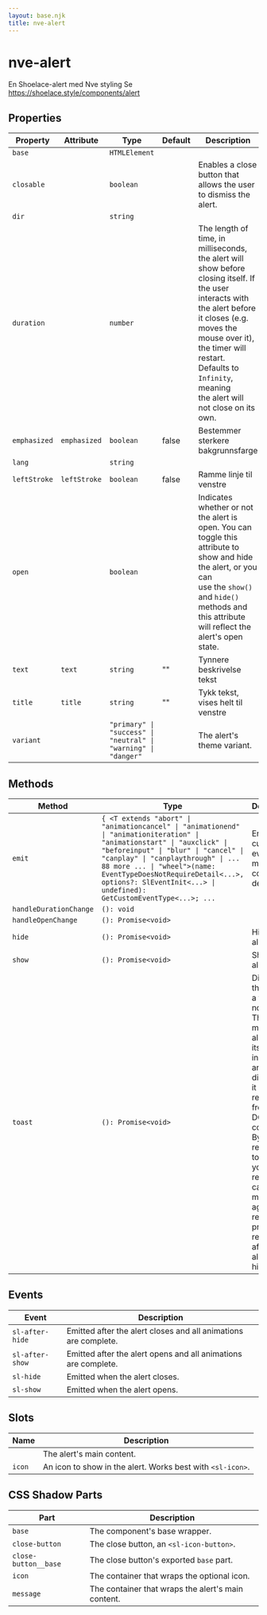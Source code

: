 ```yaml
---
layout: base.njk
title: nve-alert
---
```


# nve-alert

En Shoelace-alert med Nve styling
Se https://shoelace.style/components/alert

## Properties

| Property     | Attribute    | Type                                                           | Default | Description                                                                                                                                                                                                                                                                  |
| ------------ | ------------ | -------------------------------------------------------------- | ------- | ---------------------------------------------------------------------------------------------------------------------------------------------------------------------------------------------------------------------------------------------------------------------------- |
| `base`       |              | `HTMLElement`                                                  |         |                                                                                                                                                                                                                                                                              |
| `closable`   |              | `boolean`                                                      |         | Enables a close button that allows the user to dismiss the alert.                                                                                                                                                                                                            |
| `dir`        |              | `string`                                                       |         |                                                                                                                                                                                                                                                                              |
| `duration`   |              | `number`                                                       |         | The length of time, in milliseconds, the alert will show before closing itself. If the user interacts with<br />the alert before it closes (e.g. moves the mouse over it), the timer will restart. Defaults to `Infinity`, meaning<br />the alert will not close on its own. |
| `emphasized` | `emphasized` | `boolean`                                                      | false   | Bestemmer sterkere bakgrunnsfarge                                                                                                                                                                                                                                            |
| `lang`       |              | `string`                                                       |         |                                                                                                                                                                                                                                                                              |
| `leftStroke` | `leftStroke` | `boolean`                                                      | false   | Ramme linje til venstre                                                                                                                                                                                                                                                      |
| `open`       |              | `boolean`                                                      |         | Indicates whether or not the alert is open. You can toggle this attribute to show and hide the alert, or you can<br />use the `show()` and `hide()` methods and this attribute will reflect the alert's open state.                                                          |
| `text`       | `text`       | `string`                                                       | ""      | Tynnere beskrivelse tekst                                                                                                                                                                                                                                                    |
| `title`      | `title`      | `string`                                                       | ""      | Tykk tekst, vises helt til venstre                                                                                                                                                                                                                                           |
| `variant`    |              | `"primary" \| "success" \| "neutral" \| "warning" \| "danger"` |         | The alert's theme variant.                                                                                                                                                                                                                                                   |

## Methods

| Method                 | Type                                                                                                                                                                                                                                                                                                                                            | Description                                                                                                                                                                                                                                                                                                                     |
| ---------------------- | ----------------------------------------------------------------------------------------------------------------------------------------------------------------------------------------------------------------------------------------------------------------------------------------------------------------------------------------------- | ------------------------------------------------------------------------------------------------------------------------------------------------------------------------------------------------------------------------------------------------------------------------------------------------------------------------------- |
| `emit`                 | `{ <T extends "abort" \| "animationcancel" \| "animationend" \| "animationiteration" \| "animationstart" \| "auxclick" \| "beforeinput" \| "blur" \| "cancel" \| "canplay" \| "canplaythrough" \| ... 88 more ... \| "wheel">(name: EventTypeDoesNotRequireDetail<...>, options?: SlEventInit<...> \| undefined): GetCustomEventType<...>; ...` | Emits a custom event with more convenient defaults.                                                                                                                                                                                                                                                                             |
| `handleDurationChange` | `(): void`                                                                                                                                                                                                                                                                                                                                      |                                                                                                                                                                                                                                                                                                                                 |
| `handleOpenChange`     | `(): Promise<void>`                                                                                                                                                                                                                                                                                                                             |                                                                                                                                                                                                                                                                                                                                 |
| `hide`                 | `(): Promise<void>`                                                                                                                                                                                                                                                                                                                             | Hides the alert                                                                                                                                                                                                                                                                                                                 |
| `show`                 | `(): Promise<void>`                                                                                                                                                                                                                                                                                                                             | Shows the alert.                                                                                                                                                                                                                                                                                                                |
| `toast`                | `(): Promise<void>`                                                                                                                                                                                                                                                                                                                             | Displays the alert as a toast notification. This will move the alert out of its position in the DOM and, when<br />dismissed, it will be removed from the DOM completely. By storing a reference to the alert, you can reuse it by<br />calling this method again. The returned promise will resolve after the alert is hidden. |

## Events

| Event           | Description                                                     |
| --------------- | --------------------------------------------------------------- |
| `sl-after-hide` | Emitted after the alert closes and all animations are complete. |
| `sl-after-show` | Emitted after the alert opens and all animations are complete.  |
| `sl-hide`       | Emitted when the alert closes.                                  |
| `sl-show`       | Emitted when the alert opens.                                   |

## Slots

| Name   | Description                                                |
| ------ | ---------------------------------------------------------- |
|        | The alert's main content.                                  |
| `icon` | An icon to show in the alert. Works best with `<sl-icon>`. |

## CSS Shadow Parts

| Part                 | Description                                        |
| -------------------- | -------------------------------------------------- |
| `base`               | The component's base wrapper.                      |
| `close-button`       | The close button, an `<sl-icon-button>`.           |
| `close-button__base` | The close button's exported `base` part.           |
| `icon`               | The container that wraps the optional icon.        |
| `message`            | The container that wraps the alert's main content. |
